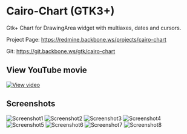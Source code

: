 # Cairo-Chart (GTK3+)

Gtk+ Chart for DrawingArea widget with multiaxes, dates and cursors.

Project Page: https://redmine.backbone.ws/projects/cairo-chart

Git: https://git.backbone.ws/gtk/cairo-chart

## View YouTube movie

[![View video](https://img.youtube.com/vi/GpnObfofqYI/0.jpg)](https://www.youtube.com/watch?v=GpnObfofqYI)

## Screenshots
![Screenshot1](https://redmine.backbone.ws/attachments/download/444/20180221_122422.png)
![Screenshot2](https://redmine.backbone.ws/attachments/download/443/20180221_122449.png)
![Screenshot3](https://redmine.backbone.ws/attachments/download/442/20180221_122459.png)
![Screenshot4](https://redmine.backbone.ws/attachments/download/441/20180221_122508.png)
![Screenshot5](https://redmine.backbone.ws/attachments/download/440/20180221_122535.png)
![Screenshot6](https://redmine.backbone.ws/attachments/download/439/20180221_122520.png)
![Screenshot7](https://redmine.backbone.ws/attachments/download/438/20180221_122546.png)
![Screenshot8](https://redmine.backbone.ws/attachments/download/437/20180221_122553.png)
